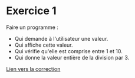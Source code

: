 # Exercice 1

Faire un programme :

* Qui demande à l'utilisateur une valeur.
* Qui affiche cette valeur.
* Qui vérifie qu'elle est comprise entre 1 et 10.
* Qui donne la valeur entière de la division par 3.

[Lien vers la correction](https://repl.it/@arnaudbirk/Exercice1#main.cpp)
